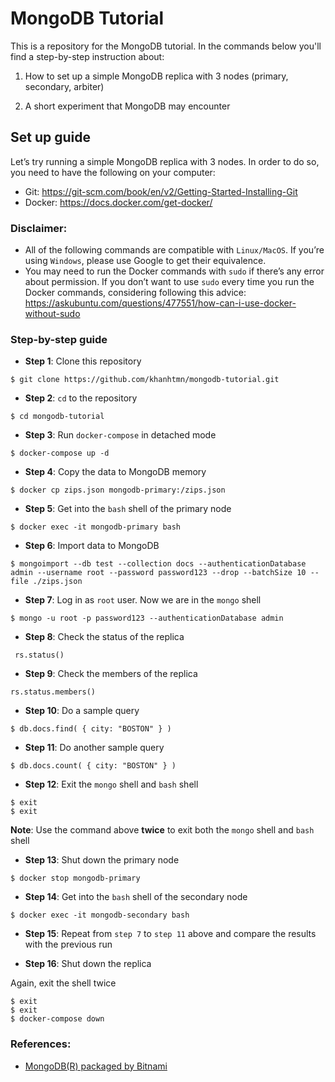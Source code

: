 # MongoDB Tutorial

This is a repository for the MongoDB tutorial. In the commands below you'll find a step-by-step instruction about:

1. How to set up a simple MongoDB replica with 3 nodes (primary, secondary, arbiter)

2. A short experiment that MongoDB may encounter

## Set up guide

Let’s try running a simple MongoDB replica with 3 nodes. In order to do so, you need to have the following on your computer:

- Git: https://git-scm.com/book/en/v2/Getting-Started-Installing-Git
- Docker: https://docs.docker.com/get-docker/

### Disclaimer:

- All of the following commands are compatible with `Linux/MacOS`. If you’re using `Windows`, please use Google to get their equivalence.
- You may need to run the Docker commands with `sudo` if there’s any error about permission. If you don’t want to use `sudo` every time you run the Docker commands, considering following this advice: https://askubuntu.com/questions/477551/how-can-i-use-docker-without-sudo

### Step-by-step guide

- **Step 1**: Clone this repository

```$ git clone https://github.com/khanhtmn/mongodb-tutorial.git```

- **Step 2**: `cd` to the repository

```$ cd mongodb-tutorial```

- **Step 3**: Run `docker-compose` in detached mode

```$ docker-compose up -d```

- **Step 4**: Copy the data to MongoDB memory

```$ docker cp zips.json mongodb-primary:/zips.json```

- **Step 5**: Get into the `bash` shell of the primary node

```$ docker exec -it mongodb-primary bash```

- **Step 6**: Import data to MongoDB

```$ mongoimport --db test --collection docs --authenticationDatabase admin --username root --password password123 --drop --batchSize 10 --file ./zips.json```

- **Step 7**: Log in as `root` user. Now we are in the `mongo` shell

```$ mongo -u root -p password123 --authenticationDatabase admin```

- **Step 8**: Check the status of the replica

``` rs.status()```

- **Step 9**: Check the members of the replica

```rs.status.members()```

- **Step 10**: Do a sample query

```$ db.docs.find( { city: "BOSTON" } )```

- **Step 11**: Do another sample query

```$ db.docs.count( { city: "BOSTON" } )```

- **Step 12**: Exit the `mongo` shell and `bash` shell

```
$ exit
$ exit
``` 

**Note**: Use the command above **twice** to exit both the `mongo` shell and `bash` shell

- **Step 13**: Shut down the primary node

```$ docker stop mongodb-primary```

- **Step 14**: Get into the `bash` shell of the secondary node

```$ docker exec -it mongodb-secondary bash```

- **Step 15**: Repeat from `step 7` to `step 11` above and compare the results with the previous run

- **Step 16**: Shut down the replica

Again, exit the shell twice

```
$ exit
$ exit
$ docker-compose down
```

### References:
- [MongoDB(R) packaged by Bitnami](https://github.com/bitnami/bitnami-docker-mongodb)
